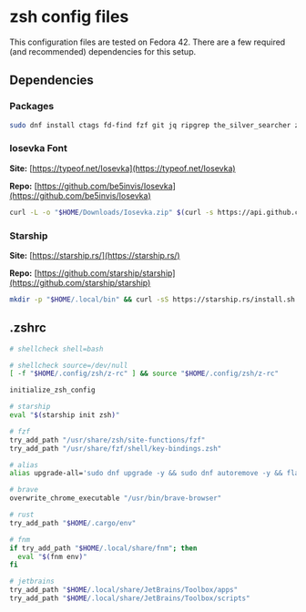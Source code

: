 # zsh config files

This configuration files are tested on Fedora 42. There are a few required (and recommended) dependencies for this setup.

## Dependencies

### Packages

```bash
sudo dnf install ctags fd-find fzf git jq ripgrep the_silver_searcher zsh
```

### Iosevka Font

**Site:** [https://typeof.net/Iosevka](https://typeof.net/Iosevka)

**Repo:** [https://github.com/be5invis/Iosevka](https://github.com/be5invis/Iosevka)

```bash
curl -L -o "$HOME/Downloads/Iosevka.zip" $(curl -s https://api.github.com/repos/be5invis/Iosevka/releases/latest | jq -r '.assets[] | select(.name | test("^SuperTTC-Iosevka-.*\\.zip$")) | .browser_download_url') && mkdir -p "$HOME/.local/share/fonts/Iosevka" && unzip "$HOME/Downloads/Iosevka.zip" -d "$HOME/.local/share/fonts/Iosevka" && rm "$HOME/Downloads/Iosevka.zip"
```

### Starship

**Site:** [https://starship.rs/](https://starship.rs/)

**Repo:** [https://github.com/starship/starship](https://github.com/starship/starship)

```bash
mkdir -p "$HOME/.local/bin" && curl -sS https://starship.rs/install.sh | sh -s -- --bin-dir "$HOME/.local/bin" && starship preset bracketed-segments -o "$HOME/.config/starship.toml"
```

## .zshrc

```zsh
# shellcheck shell=bash

# shellcheck source=/dev/null
[ -f "$HOME/.config/zsh/z-rc" ] && source "$HOME/.config/zsh/z-rc"

initialize_zsh_config

# starship
eval "$(starship init zsh)"

# fzf
try_add_path "/usr/share/zsh/site-functions/fzf"
try_add_path "/usr/share/fzf/shell/key-bindings.zsh"

# alias
alias upgrade-all='sudo dnf upgrade -y && sudo dnf autoremove -y && flatpak update -y && flatpak uninstall --unused -y && rustup update && curl -fsSL https://fnm.vercel.app/install | bash -s -- --skip-shell && update_all_zsh_plugins'

# brave
overwrite_chrome_executable "/usr/bin/brave-browser"

# rust
try_add_path "$HOME/.cargo/env"

# fnm
if try_add_path "$HOME/.local/share/fnm"; then
  eval "$(fnm env)"
fi

# jetbrains
try_add_path "$HOME/.local/share/JetBrains/Toolbox/apps"
try_add_path "$HOME/.local/share/JetBrains/Toolbox/scripts"
```

